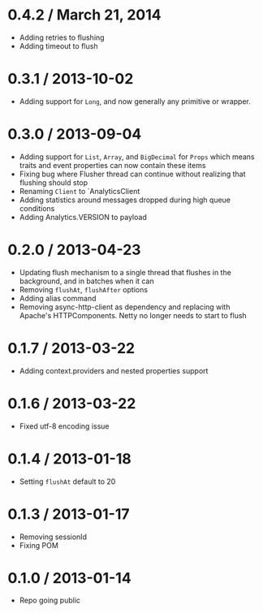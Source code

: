 0.4.2 / March 21, 2014
=================
* Adding retries to flushing
* Adding timeout to flush

0.3.1 / 2013-10-02
=================
* Adding support for `Long`, and now generally any primitive or wrapper.

0.3.0 / 2013-09-04
=================
* Adding support for `List`, `Array`, and `BigDecimal` for `Props` which means traits and event properties can now contain these items
* Fixing bug where Flusher thread can continue without realizing that flushing should stop
* Renaming `Client` to `AnalyticsClient
* Adding statistics around messages dropped during high queue conditions
* Adding Analytics.VERSION to payload

0.2.0 / 2013-04-23
=================
* Updating flush mechanism to a single thread that flushes in the background, and in batches when it can
* Removing `flushAt`, `flushAfter` options
* Adding alias command
* Removing async-http-client as dependency and replacing with Apache's HTTPComponents. Netty no longer needs to start to flush

0.1.7 / 2013-03-22
=================
* Adding context.providers and nested properties support

0.1.6 / 2013-03-22
=================
* Fixed utf-8 encoding issue

0.1.4 / 2013-01-18
=================
* Setting `flushAt` default to 20

0.1.3 / 2013-01-17
=================
* Removing sessionId
* Fixing POM

0.1.0 / 2013-01-14
=================
* Repo going public